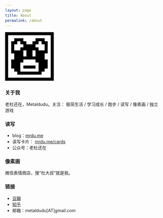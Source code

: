 ```yaml
---
layout: page
title: About
permalink: /about
---
```


![LOGO](/image/logo.jpg)

### 关于我

老杜还在，Metaldudu。关注： 极简生活 / 学习成长 / 跑步 / 读写 / 像素画 / 独立游戏

### 读写

- blog：[mrdu.me](http://mrdu.me/)
- 读写卡片： [mrdu.me/cards](http://mrdu.me/cards)
- 公众号：老杜还在

### 像素画

微信表情商店，搜“杜大叔”就是我。

### 链接

 * [豆瓣](http://www.douban.com/people/metaldudu/)
 * [知乎](http://www.zhihu.com/people/metaldudu)
 * 邮箱：metaldudu[AT]gmail.com